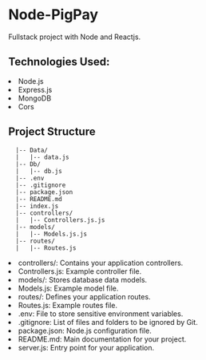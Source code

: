 # Node-PigPay
Fullstack project with Node and Reactjs. 

## Technologies Used:
<li>Node.js</li>
<li>Express.js</li>
<li>MongoDB</li>
<li>Cors</li>

 ## Project Structure
      |-- Data/
      |   |-- data.js
      |-- Db/
      |   |-- db.js
      |-- .env
      |-- .gitignore
      |-- package.json
      |-- README.md
      |-- index.js
      |-- controllers/
      |   |-- Controllers.js.js
      |-- models/
      |   |-- Models.js.js
      |-- routes/
      |   |-- Routes.js
      
<li>controllers/: Contains your application controllers.</li>
<li>Controllers.js: Example controller file.</li>
<li>models/: Stores database data models.</li>
<li>Models.js: Example model file.</li>
<li>routes/: Defines your application routes.</li>
<li>Routes.js: Example routes file.</li>
<li>.env: File to store sensitive environment variables.</li>
<li>.gitignore: List of files and folders to be ignored by Git.</li>
<li>package.json: Node.js configuration file.</li>
<li>README.md: Main documentation for your project.</li>
<li>server.js: Entry point for your application.</li>  
